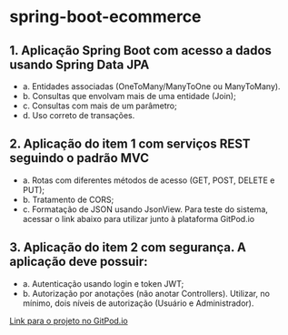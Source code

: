 # spring-boot-ecommerce

## 1. Aplicação Spring Boot com acesso a dados usando Spring Data JPA 
- a. Entidades associadas (OneToMany/ManyToOne ou ManyToMany).
- b. Consultas que envolvam mais de uma entidade (Join);
- c. Consultas com mais de um parâmetro;
- d. Uso correto de transações.

## 2. Aplicação do item 1 com serviços REST seguindo o padrão MVC

- a. Rotas com diferentes métodos de acesso (GET, POST, DELETE e PUT);
- b. Tratamento de CORS;
- c. Formatação de JSON usando JsonView.
Para teste do sistema, acessar o link abaixo para utilizar junto à plataforma GitPod.io

## 3. Aplicação do item 2 com segurança. A aplicação deve possuir:

- a. Autenticação usando login e token JWT;
- b. Autorização por anotações (não anotar Controllers). Utilizar, no mínimo,
     dois níveis de autorização (Usuário e Administrador).

[Link para o projeto no GitPod.io](http://gitpod.io/#https://github.com/guimigliano/spring-boot-ecommerce)
